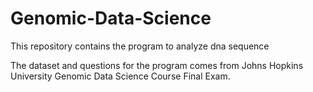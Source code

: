# Genomic-Data-Science
This repository contains the program to analyze dna sequence

The dataset and questions for the program comes from Johns Hopkins University Genomic Data Science Course Final Exam. 

